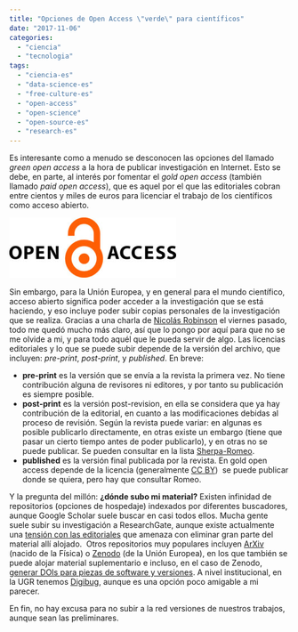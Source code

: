 ```yaml
---
title: "Opciones de Open Access \"verde\" para científicos"
date: "2017-11-06"
categories: 
  - "ciencia"
  - "tecnologia"
tags: 
  - "ciencia-es"
  - "data-science-es"
  - "free-culture-es"
  - "open-access"
  - "open-science"
  - "open-source-es"
  - "research-es"
---
```


Es interesante como a menudo se desconocen las opciones del llamado _green open access_ a la hora de publicar investigación en Internet. Esto se debe, en parte, al interés por fomentar el _gold open access_ (también llamado _paid open access_), que es aquel por el que las editoriales cobran entre cientos y miles de euros para licenciar el trabajo de los científicos como acceso abierto.

![](images/OAlogo-300x108.jpg)

Sin embargo, para la Unión Europea, y en general para el mundo científico, acceso abierto significa poder acceder a la investigación que se está haciendo, y eso incluye poder subir copias personales de la investigación que se realiza. Gracias a una charla de [Nicolás Robinson](https://twitter.com/nrobinsongarcia) el viernes pasado, todo me quedó mucho más claro, así que lo pongo por aquí para que no se me olvide a mi, y para todo aquél que le pueda servir de algo. Las licencias editoriales y lo que se puede subir depende de la versión del archivo, que incluyen: _pre-print_, _post-print_, y _published_. En breve:

- **pre-print** es la versión que se envía a la revista la primera vez. No tiene contribución alguna de revisores ni editores, y por tanto su publicación es siempre posible.
- **post-print** es la versión post-revision, en ella se considera que ya hay contribución de la editorial, en cuanto a las modificaciones debidas al proceso de revisión. Según la revista puede variar: en algunas es posible publicarlo directamente, en otras existe un embargo (tiene que pasar un cierto tiempo antes de poder publicarlo), y en otras no se puede publicar. Se pueden consultar en la lista [Sherpa-Romeo](http://www.sherpa.ac.uk/romeo/).
- **published** es la versión final publicada por la revista. En gold open access depende de la licencia (generalmente [CC BY](https://creativecommons.org/licenses/by/4.0/))  se puede publicar donde se quiera, pero hay que consultar Romeo.

Y la pregunta del millón: **¿dónde subo mi material?** Existen infinidad de repositorios (opciones de hospedaje) indexados por diferentes buscadores, aunque Google Scholar suele buscar en casi todos ellos. Mucha gente suele subir su investigación a ResearchGate, aunque existe actualmente una [tensión con las editoriales](https://www.nature.com/news/publishers-threaten-to-remove-millions-of-papers-from-researchgate-1.22793) que amenaza con eliminar gran parte del material allí alojado.  Otros repositorios muy populares incluyen [ArXiv](http://arxiv.org) (nacido de la Física) o [Zenodo](https://zenodo.org) (de la Unión Europea), en los que también se puede alojar material suplementario e incluso, en el caso de Zenodo, [generar DOIs para piezas de software y versiones](http://blog.zenodo.org/2017/05/30/doi-versioning-launched/). A nivel institucional, en la UGR tenemos [Digibug](http://digibug.ugr.es), aunque es una opción poco amigable a mi parecer.

En fin, no hay excusa para no subir a la red versiones de nuestros trabajos, aunque sean las preliminares.
